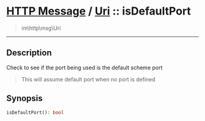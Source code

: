 # [HTTP Message](http.md) / [Uri](http-Uri.md) :: isDefaultPort
 > im\http\msg\Uri
____

## Description
Check to see if the port being used is the default scheme port

 > This will assume default port when no port is defined  

## Synopsis
```php
isDefaultPort(): bool
```
